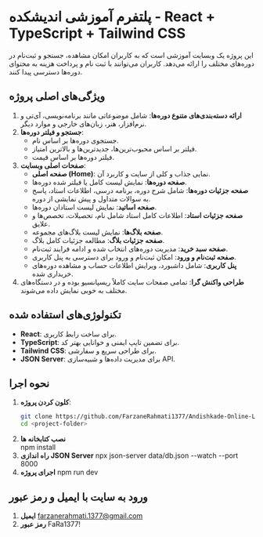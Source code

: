 # پلتفرم آموزشی اندیشکده - React + TypeScript + Tailwind CSS

این پروژه یک وبسایت آموزشی است که به کاربران امکان مشاهده، جستجو و ثبت‌نام در دوره‌های مختلف را ارائه می‌دهد. کاربران می‌توانند با ثبت‌ نام و پرداخت هزینه به محتوای دوره‌ها دسترسی پیدا کنند.

## ویژگی‌های اصلی پروژه

1. **ارائه دسته‌بندی‌های متنوع دوره‌ها**: شامل موضوعاتی مانند برنامه‌نویسی، آی‌تی و نرم‌افزار، هنر، زبان‌های خارجی و موارد دیگر.
2. **جستجو و فیلتر دوره‌ها**:
   - جستجوی دوره‌ها بر اساس نام.
   - فیلتر بر اساس محبوب‌ترین‌ها، جدیدترین‌ها و بالاترین امتیاز.
   - فیلتر دوره‌ها بر اساس قیمت.
3. **صفحات اصلی وبسایت**:
   - **صفحه اصلی (Home)**: نمایی جذاب و کلی از سایت و کاربرد آن.
   - **صفحه دوره‌ها**: نمایش لیست کامل یا فیلتر شده دوره‌ها.
   - **صفحه جزئیات دوره‌ها**: شامل شرح دوره، برنامه درسی، اطلاعات استاد، پاسخ به سوالات متداول و پیش‌ نمایشی از دوره.
   - **صفحه اساتید**:  نمایش لیست استادان دوره‌ها.
   - **صفحه جزئیات استاد**: اطلاعات کامل استاد شامل نام، تحصیلات، تخصص‌ها و علایق.
   - **صفحه بلاگ‌ها**: نمایش لیست بلاگ‌های مجموعه.
   - **صفحه جزئیات بلاگ**: مطالعه جزئیات کامل بلاگ.
   - **صفحه سبد خرید**: مدیریت دوره‌های انتخاب شده و ادامه فرایند ثبت‌نام.
   - **صفحه ثبت‌نام و ورود**: امکان ثبت‌نام و ورود برای دسترسی به پنل کاربری.
   - **پنل کاربری**: شامل داشبورد، ویرایش اطلاعات حساب و مشاهده دوره‌های خریداری شده.
4. **طراحی واکنش گرا**: تمامی صفحات سایت کاملاً ریسپانسیو بوده و در دستگاه‌های مختلف به خوبی نمایش داده می‌شوند.


## تکنولوژی‌های استفاده شده

- **React**: برای ساخت رابط کاربری.
- **TypeScript**: برای تضمین تایپ ایمنی و خوانایی بهتر کد.
- **Tailwind CSS**: برای طراحی سریع و سفارشی.
- **JSON Server**: برای مدیریت داده‌ها و شبیه‌سازی API.


## نحوه اجرا

1. **کلون کردن پروژه**:
   ```bash
   git clone https://github.com/FarzaneRahmati1377/Andishkade-Online-Learning-Platform.git
   cd <project-folder>
2. **نصب کتابخانه ها**  
   npm install
3. **راه اندازی JSON Server**
   npx json-server data/db.json  --watch --port 8000
4. **اجرای پروژه**
   npm run dev

##  ورود به سایت با ایمیل و رمز عبور
1. **ایمیل**
   farzanerahmati.1377@gmail.com
2. **رمز عبور**
   FaRa1377!
